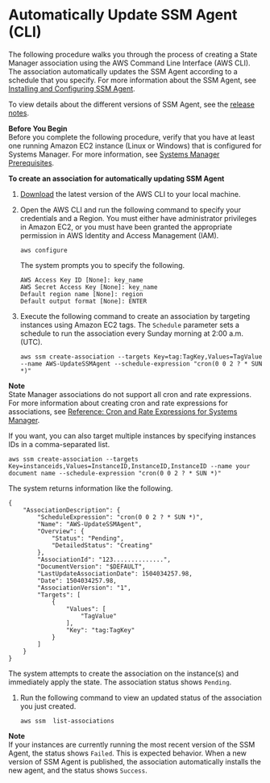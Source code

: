 # Automatically Update SSM Agent \(CLI\)<a name="sysman-state-cli"></a>

The following procedure walks you through the process of creating a State Manager association using the AWS Command Line Interface \(AWS CLI\)\. The association automatically updates the SSM Agent according to a schedule that you specify\. For more information about the SSM Agent, see [Installing and Configuring SSM Agent](ssm-agent.md)\.

To view details about the different versions of SSM Agent, see the [release notes](https://github.com/aws/amazon-ssm-agent/blob/master/RELEASENOTES.md)\.

**Before You Begin**  
Before you complete the following procedure, verify that you have at least one running Amazon EC2 instance \(Linux or Windows\) that is configured for Systems Manager\. For more information, see [Systems Manager Prerequisites](systems-manager-prereqs.md)\. 

**To create an association for automatically updating SSM Agent**

1. [Download](https://aws.amazon.com/cli/) the latest version of the AWS CLI to your local machine\.

1. Open the AWS CLI and run the following command to specify your credentials and a Region\. You must either have administrator privileges in Amazon EC2, or you must have been granted the appropriate permission in AWS Identity and Access Management \(IAM\)\.

   ```
   aws configure
   ```

   The system prompts you to specify the following\.

   ```
   AWS Access Key ID [None]: key_name
   AWS Secret Access Key [None]: key_name
   Default region name [None]: region
   Default output format [None]: ENTER
   ```

1. Execute the following command to create an association by targeting instances using Amazon EC2 tags\. The `Schedule` parameter sets a schedule to run the association every Sunday morning at 2:00 a\.m\. \(UTC\)\.

   ```
   aws ssm create-association --targets Key=tag:TagKey,Values=TagValue --name AWS-UpdateSSMAgent --schedule-expression "cron(0 0 2 ? * SUN *)"
   ```
**Note**  
State Manager associations do not support all cron and rate expressions\. For more information about creating cron and rate expressions for associations, see [Reference: Cron and Rate Expressions for Systems Manager](reference-cron-and-rate-expressions.md)\.

   If you want, you can also target multiple instances by specifying instances IDs in a comma\-separated list\.

   ```
   aws ssm create-association --targets Key=instanceids,Values=InstanceID,InstanceID,InstanceID --name your document name --schedule-expression "cron(0 0 2 ? * SUN *)"
   ```

   The system returns information like the following\.

   ```
   {
       "AssociationDescription": {
           "ScheduleExpression": "cron(0 0 2 ? * SUN *)",
           "Name": "AWS-UpdateSSMAgent",
           "Overview": {
               "Status": "Pending",
               "DetailedStatus": "Creating"
           },
           "AssociationId": "123..............",
           "DocumentVersion": "$DEFAULT",
           "LastUpdateAssociationDate": 1504034257.98,
           "Date": 1504034257.98,
           "AssociationVersion": "1",
           "Targets": [
               {
                   "Values": [
                       "TagValue"
                   ],
                   "Key": "tag:TagKey"
               }
           ]
       }
   }
   ```

   The system attempts to create the association on the instance\(s\) and immediately apply the state\. The association status shows `Pending`\.

1. Run the following command to view an updated status of the association you just created\. 

   ```
   aws ssm  list-associations
   ```
**Note**  
If your instances are currently running the most recent version of the SSM Agent, the status shows `Failed`\. This is expected behavior\. When a new version of SSM Agent is published, the association automatically installs the new agent, and the status shows `Success`\.